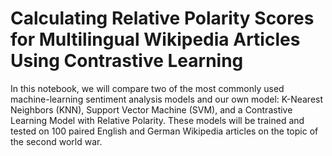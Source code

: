 # Calculating Relative Polarity Scores for Multilingual Wikipedia Articles Using Contrastive Learning

In this notebook, we will compare two of the most commonly used machine-learning sentiment analysis models and our own model: K-Nearest Neighbors (KNN), Support Vector Machine (SVM), and a Contrastive Learning Model with Relative Polarity. These models will be trained and tested on 100 paired English and German Wikipedia articles on the topic of the second world war.

